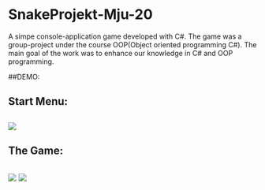 # SnakeProjekt-Mju-20
A simpe console-application game developed with C#. The game was a group-project under the course OOP(Object oriented programming C#). The main goal of the work was to enhance our knowledge in C# and OOP programming. 

##DEMO: 

<h2>Start Menu:<h2>

<img src="https://github.com/haydar-99/images/blob/main/snake%20sample/startpage.png">

<h2>The Game:<h2>  
  
<img src="https://github.com/haydar-99/images/blob/main/snake%20sample/the%20game.png">
  
<img src="https://github.com/haydar-99/images/blob/main/snake%20sample/los.png">
